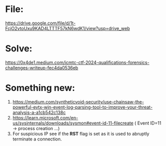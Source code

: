 # File: 
https://drive.google.com/file/d/1t-FcjO2vtoUxu9KAD4LTTTF57kN6wdK1/view?usp=drive_web  

# Solve: 
https://0x4de1.medium.com/icmtc-ctf-2024-qualifications-forensics-challenges-writeup-fec4da0536eb

# Something new:
1) https://medium.com/syntheticvoid-security/use-chainsaw-the-powerful-evtx-win-event-log-parsing-tool-to-improve-your-threat-analysis-a-a1cb542c138c  
2) https://learn.microsoft.com/en-us/sysinternals/downloads/sysmon#event-id-11-filecreate ( Event ID=11 -> process creation ...)
3) For suspicious IP see if the **RST** flag is set as it is used to abruptly terminate a connection.  
